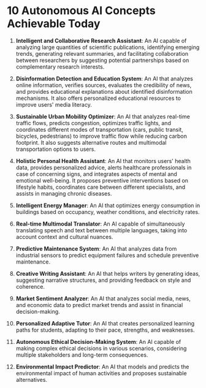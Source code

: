 # 10 Autonomous AI Concepts Achievable Today

1. **Intelligent and Collaborative Research Assistant**: An AI capable of analyzing large quantities of scientific publications, identifying emerging trends, generating relevant summaries, and facilitating collaboration between researchers by suggesting potential partnerships based on complementary research interests.

2. **Disinformation Detection and Education System**: An AI that analyzes online information, verifies sources, evaluates the credibility of news, and provides educational explanations about identified disinformation mechanisms. It also offers personalized educational resources to improve users' media literacy.

3. **Sustainable Urban Mobility Optimizer**: An AI that analyzes real-time traffic flows, predicts congestion, optimizes traffic lights, and coordinates different modes of transportation (cars, public transit, bicycles, pedestrians) to improve traffic flow while reducing carbon footprint. It also suggests alternative routes and multimodal transportation options to users.

4. **Holistic Personal Health Assistant**: An AI that monitors users' health data, provides personalized advice, alerts healthcare professionals in case of concerning signs, and integrates aspects of mental and emotional well-being. It proposes preventive interventions based on lifestyle habits, coordinates care between different specialists, and assists in managing chronic diseases.

5. **Intelligent Energy Manager**: An AI that optimizes energy consumption in buildings based on occupancy, weather conditions, and electricity rates.

6. **Real-time Multimodal Translator**: An AI capable of simultaneously translating speech and text between multiple languages, taking into account context and cultural nuances.

7. **Predictive Maintenance System**: An AI that analyzes data from industrial sensors to predict equipment failures and schedule preventive maintenance.

8. **Creative Writing Assistant**: An AI that helps writers by generating ideas, suggesting narrative structures, and providing feedback on style and coherence.

9. **Market Sentiment Analyzer**: An AI that analyzes social media, news, and economic data to predict market trends and assist in financial decision-making.

10. **Personalized Adaptive Tutor**: An AI that creates personalized learning paths for students, adapting to their pace, strengths, and weaknesses.

11. **Autonomous Ethical Decision-Making System**: An AI capable of making complex ethical decisions in various scenarios, considering multiple stakeholders and long-term consequences.

12. **Environmental Impact Predictor**: An AI that models and predicts the environmental impact of human activities and proposes sustainable alternatives.
